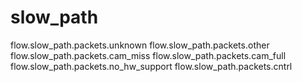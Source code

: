 # slow_path

flow.slow_path.packets.unknown
flow.slow_path.packets.other
flow.slow_path.packets.cam_miss
flow.slow_path.packets.cam_full
flow.slow_path.packets.no_hw_support
flow.slow_path.packets.cntrl
